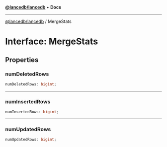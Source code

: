 [**@lancedb/lancedb**](../README.md) • **Docs**

***

[@lancedb/lancedb](../globals.md) / MergeStats

# Interface: MergeStats

## Properties

### numDeletedRows

```ts
numDeletedRows: bigint;
```

***

### numInsertedRows

```ts
numInsertedRows: bigint;
```

***

### numUpdatedRows

```ts
numUpdatedRows: bigint;
```
